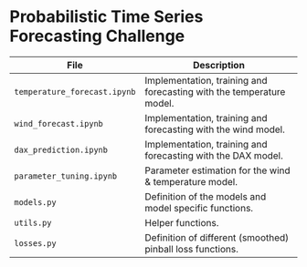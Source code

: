 # Probabilistic Time Series Forecasting Challenge


| File | Description |
| ---- | ----------- | 
| `temperature_forecast.ipynb` | Implementation, training and forecasting with the temperature model. |
| `wind_forecast.ipynb` | Implementation, training and forecasting with the wind model. |
| `dax_prediction.ipynb` | Implementation, training and forecasting with the DAX model. |
| `parameter_tuning.ipynb` | Parameter estimation for the wind & temperature model. |
| `models.py` | Definition of the models and model specific functions. |
| `utils.py` | Helper functions. |
| `losses.py` | Definition of different (smoothed) pinball loss functions. |
